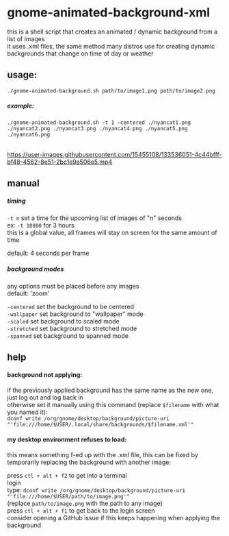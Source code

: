 # gnome-animated-background-xml

this is a shell script that creates an animated / dynamic background from a list of images <br>
it uses .xml files, the same method many distros use for creating dynamic backgrounds that change on time of day or weather

## usage:
```./gnome-animated-background.sh path/to/image1.png path/to/image2.png``` <br>
##### example: <br>
```./gnome-animated-background.sh -t 1 -centered ./nyancat1.png ./nyancat2.png ./nyancat3.png ./nyancat4.png ./nyancat5.png ./nyancat6.png```<br><br>



https://user-images.githubusercontent.com/15455108/133536051-4c44bfff-bf48-4562-8e51-2bc1e9a506e5.mp4







## manual

##### timing <br>
`-t n` set a time for the upcoming list of images of "n" seconds <br>
ex: `-t 10800` for 3 hours <br>
this is a global value, all frames will stay on screen for the same amount of time

default: 4 seconds per frame <br>

##### background modes <br>

any options must be placed before any images <br>
default: 'zoom' <br>

`-centered` set the background to be centered <br>
`-wallpaper` set background to "wallpaper" mode <br>
`-scaled` set background to scaled mode <br>
`-stretched` set background to stretched mode <br>
`-spanned` set background to spanned mode

## help <br>

#### background not applying: <br>
if the previously applied background has the same name as the new one, just log out and log back in <br>
otherwise set it manually using this command (replace `$filename` with what you named it): <br>
`dconf write /org/gnome/desktop/background/picture-uri "'file:///home/$USER/.local/share/backgrounds/$filename.xml'"` <br>

#### my desktop environment refuses to load:
this means something f-ed up with the .xml file,  this can be fixed by temporarily replacing the background with another image: <br>

press `ctl + alt + f2` to get into a terminal <br>
login <br>
type: `dconf write /org/gnome/desktop/background/picture-uri "'file:///home/$USER/path/to/image.png'"` <br>
(replace `path/to/image.png` with the path to any image) <br>
press `ctl + alt + f1` to get back to the login screen <br>
consider opening a GitHub issue if this keeps happening when applying the background